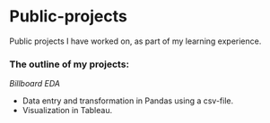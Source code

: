 # Public-projects
Public projects I have worked on, as part of my learning experience.

### The outline of my projects:
   *Billboard EDA*
   
   - Data entry and transformation in Pandas using a csv-file.
   - Visualization in Tableau.

  
